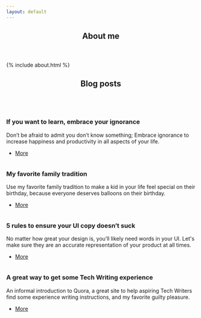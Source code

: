 ```yaml
---
layout: default
---
```


<!-- About me -->
<section>
	<header class="major">
		<h2>About me</h2>
	</header>
{% include about.html %}
</section>

<!-- Section -->
<section>
	<header class="major">
		<h2>Blog posts</h2>
	</header>
	<div class="posts">
		<article>
			<a href="https://medium.com/@techwriterninja/embrace-ignorance-cb3e9da66573" class="image">
			<img src="{{ 'assets/images/ignorance.png' | absolute_url }}" alt="" /></a>
			<h3>If you want to learn, embrace your ignorance</h3>
			<p>Don’t be afraid to admit you don’t know something; Embrace ignorance to increase happiness and productivity in all aspects of your life.</p>
			<ul class="actions">
				<li><a href="#" class="button">More</a></li>
			</ul>
		</article>
		<article>
			<a href="https://blog.usejournal.com/use-my-favorite-family-tradition-to-make-a-kid-in-your-life-feel-special-on-their-birthday-b83fc5bec03c" class="image">
			<img src="{{ 'assets/images/balloons.jpeg' | absolute_url }}" alt="" /></a>
			<h3>My favorite family tradition</h3>
			<p>Use my favorite family tradition to make a kid in your life feel special on their birthday, because everyone deserves balloons on their birthday.</p>
			<ul class="actions">
				<li><a href="#" class="button">More</a></li>
			</ul>
		</article>
		<article>
			<a href="https://medium.muz.li/5-rules-to-ensure-your-ui-copy-doesnt-suck-d0fb7487d84" class="image">
			<img src="{{ 'assets/images/procrastinate.png' | absolute_url }}" alt="" /></a>
			<h3>5 rules to ensure your UI copy doesn’t suck</h3>
			<p>No matter how great your design is, you’ll likely need words in your UI. Let's make sure they are an accurate representation of your product at all times.</p>
			<ul class="actions">
				<li><a href="#" class="button">More</a></li>
			</ul>
		</article>
		<article>
			<a href="https://medium.com/johnapaz/quora-a-great-way-to-get-some-technical-writing-experience-9ee2daa116a7" class="image">
			<img src="{{ 'assets/images/quora.png' | absolute_url }}" alt="" /></a>
			<h3>A great way to get some Tech Writing experience</h3>
			<p>An informal introduction to Quora, a great site to help aspiring Tech Writers find some experience writing instructions, and my favorite guilty pleasure.</p>
			<ul class="actions">
				<li><a href="#" class="button">More</a></li>
			</ul>
		</article>
	</div>
</section>
